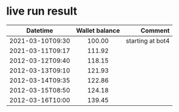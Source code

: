 # live run result
|    Datetime      | Wallet balance |      Comment     |
|------------------|:--------------:|-----------------:|
| 2021-03-10T09:30 |    100.00      | starting at bot4 |
| 2021-03-11T09:17 |    111.92      |                  |
| 2012-03-12T09:40 |    118.15      |                  |
| 2012-03-13T09:10 |    121.93      |                  |
| 2012-03-14T09:35 |    122.86      |                  |
| 2012-03-15T08:50 |    124.18     |                  |
| 2012-03-16T10:00 |    139.45     |                  |



